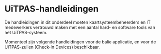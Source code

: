 ---
---

# UiTPAS-handleidingen

De handleidingen in dit onderdeel moeten kaartsysteembeheerders en IT medewerkers vertrouwd maken met een aantal hard- en software tools van het UiTPAS-systeem.

Momenteel zijn volgende  handleidingen voor de balie applicatie, en voor de UiTPAS-zuilen (Check-in Devices) beschikbaar.